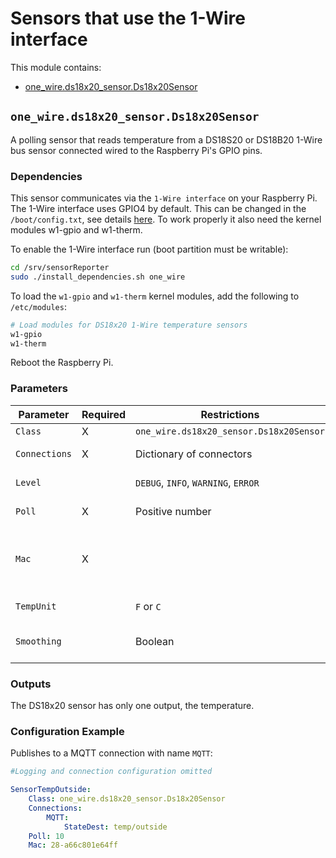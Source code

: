 # Sensors that use the 1-Wire interface

This module contains:
* [one_wire.ds18x20_sensor.Ds18x20Sensor](#one_wireds18x20_sensords18x20sensor)


## `one_wire.ds18x20_sensor.Ds18x20Sensor`

A polling sensor that reads temperature from a DS18S20 or DS18B20 1-Wire bus sensor connected wired to the Raspberry Pi's GPIO pins.

### Dependencies

This sensor communicates via the `1-Wire interface` on your Raspberry Pi.
The 1-Wire interface uses GPIO4 by default.
This can be changed in the `/boot/config.txt`, see details [here](https://pinout.xyz/pinout/1_wire).
To work properly it also need the kernel modules w1-gpio and w1-therm.

To enable the 1-Wire interface run (boot partition must be writable):

```bash
cd /srv/sensorReporter
sudo ./install_dependencies.sh one_wire
```

To load the `w1-gpio` and `w1-therm` kernel modules, add the following to `/etc/modules`:

```bash
# Load modules for DS18x20 1-Wire temperature sensors
w1-gpio
w1-therm
```

Reboot the Raspberry Pi.

### Parameters

| Parameter     | Required           | Restrictions                            | Purpose                                                                                                                                                     |
|---------------|--------------------|-----------------------------------------|-------------------------------------------------------------------------------------------------------------------------------------------------------------|
| `Class`       | X                  | `one_wire.ds18x20_sensor.Ds18x20Sensor` |                                                                                                                                                             |
| `Connections` | X                  | Dictionary of connectors                | Defines where to publish the sensor status for each connection.                                                                                             |
| `Level`       |                    | `DEBUG`, `INFO`, `WARNING`, `ERROR`     | Override the global log level and use another one for this sensor.                                                                                          |
| `Poll`        | X                  | Positive number                         | Refresh interval for the sensor in seconds.                                                                                                                 |
| `Mac`         | X                  |                                         | Full 1-Wire device address. To list all 1-Wire devices, run `ls /sys/bus/w1/devices`. To read a specific one, run `cat /sys/bus/w1/devices/<Mac>/w1_slave`. |
| `TempUnit`    |                    | `F` or `C`                              | Temperature unit to use, defaults to `C`.                                                                                                                   |
| `Smoothing`   |                    | Boolean                                 | If `True`, publishes the average of the last five readings instead of each individual reading.                                                              |

### Outputs

The DS18x20 sensor has only one output, the temperature.

### Configuration Example

Publishes to a MQTT connection with name `MQTT`:

```yaml
#Logging and connection configuration omitted

SensorTempOutside:
    Class: one_wire.ds18x20_sensor.Ds18x20Sensor
    Connections:
        MQTT:
            StateDest: temp/outside
    Poll: 10
    Mac: 28-a66c801e64ff
```

